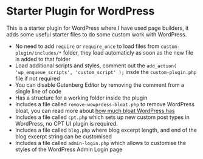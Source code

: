 # Starter Plugin for WordPress

This is a starter plugin for WordPress where I have used page builders, it adds some useful starter files to do some custom work with WordPress.

* No need to add `require` or `require_once` to load files from `custom-plugin/includes/*` folder, they load automaticly as soon as the new file is added to that folder
* Load additional scripts and styles, comment out the `add_action( 'wp_enqueue_scripts', 'custom_script' );` insde the `custom-plugin.php` file if not required
* You can disable Gutenberg Editor by removing the comment from a single line of code
* Has a structure for a working folder inside the plugin
* Includes a file called `remove-wowprdess-bloat.php` to remove WordPress bloat, you can read more about [how much bloat WordPress has](https://devartur.com/blog/remove-wordpress-bloat-from-head-for-faster-sites/)
* Includes a file called `cpt.php` which sets up new custom post types in WordPress, no CPT UI plugin is required.
* Includes a file called `blog.php` where blog excerpt length, and end of the blog excerpt string can be customised
* Includes a file called `admin-login.php` which allows to customise the styles of the WordPress Admin Login page
